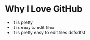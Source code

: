 # Why I Love GitHub

* It is pretty
* It is easy to edit files
* It is pretty easy to edit files
dsfsdfsf
